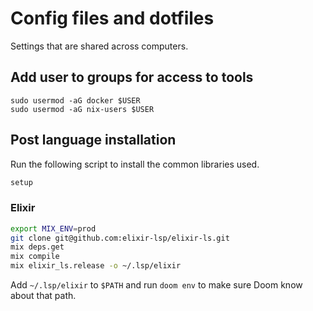 # Config files and dotfiles

Settings that are shared across computers.

## Add user to groups for access to tools

```
sudo usermod -aG docker $USER
sudo usermod -aG nix-users $USER
```

## Post language installation

Run the following script to install the common libraries used.

```bash
setup
```

### Elixir

``` bash
export MIX_ENV=prod
git clone git@github.com:elixir-lsp/elixir-ls.git
mix deps.get
mix compile
mix elixir_ls.release -o ~/.lsp/elixir
```

Add `~/.lsp/elixir` to `$PATH` and run `doom env` to make sure Doom know about that
path.
